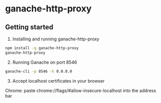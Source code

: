 # ganache-http-proxy

## Getting started

1. Installing and running ganache-http-proxy
```sh
npm install -g ganache-http-proxy
ganache-http-proxy
```

2. Running Ganache on port 8546
```sh
ganache-cli -p 8546 -h 0.0.0.0
```

3. Accept localhost certificates in your browser

Chrome: paste chrome://flags/#allow-insecure-localhost into the address bar

